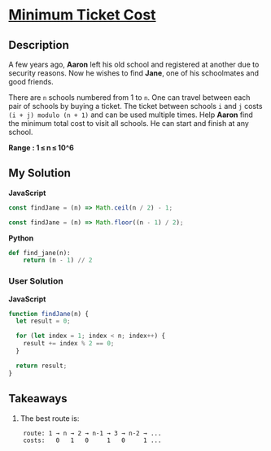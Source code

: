 # [Minimum Ticket Cost](https://www.codewars.com/kata/5bdc1558ab6bc57f47000b8e)

## Description

A few years ago, **Aaron** left his old school and registered at another due to security reasons. Now he wishes to find **Jane**, one of his schoolmates and good friends.

There are `n` schools numbered from 1 to `n`. One can travel between each pair of schools by buying a ticket. The ticket between schools `i` and `j` costs `(i + j) modulo (n + 1)` and can be used multiple times. Help **Aaron** find the minimum total cost to visit all schools. He can start and finish at any school.

**Range : 1 ≤ n ≤ 10^6**

## My Solution

**JavaScript**

```js
const findJane = (n) => Math.ceil(n / 2) - 1;
```

```js
const findJane = (n) => Math.floor((n - 1) / 2);
```

**Python**

```py
def find_jane(n):
    return (n - 1) // 2
```

### User Solution

**JavaScript**

```js
function findJane(n) {
  let result = 0;

  for (let index = 1; index < n; index++) {
    result += index % 2 == 0;
  }

  return result;
}
```

## Takeaways

1.  The best route is:

```
    route: 1 → n → 2 → n-1 → 3 → n-2 → ...
    costs:   0   1   0     1   0     1 ...
```
